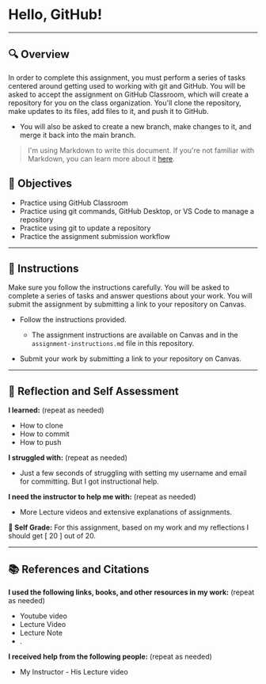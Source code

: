 # Hello, GitHub!
---------
## 🔍 Overview
In order to complete this assignment, you must perform a series of tasks centered around getting used to working with git and GitHub.
You will be asked to accept the assignment on GitHub Classroom, which will create a repository for you on the class organization. You'll clone the repository, make updates to its files, add files to it, and push it to GitHub.
* You will also be asked to create a new branch, make changes to it, and merge it back into the main branch.

> I'm using Markdown to write this document. If you're not familiar with Markdown, you can learn more about it [here](https://guides.github.com/features/mastering-markdown/).

## 🎯 Objectives
- Practice using GitHub Classroom
- Practice using git commands, GitHub Desktop, or VS Code to manage a repository
- Practice using git to update a repository
- Practice the assignment submission workflow

---------------
## 📝 Instructions
Make sure you follow the instructions carefully. You will be asked to complete a series of tasks and answer questions about your work. You will submit the assignment by submitting a link to your repository on Canvas.

- Follow the instructions provided.
  - The assignment instructions are available on Canvas and in the `assignment-instructions.md` file in this repository.

- Submit your work by submitting a link to your repository on Canvas.

---------------
## 💭 Reflection and Self Assessment

**I learned:** (repeat as needed)
- How to clone
- How to commit
- How to push

**I struggled with:** (repeat as needed)
- Just a few seconds of struggling with setting my username and email for committing. But I got instructional help. 

**I need the instructor to help me with:** (repeat as needed)
- More Lecture videos and extensive explanations of assignments. 

**💯 Self Grade:** For this assignment, based on my work and my reflections I should get [ 20 ] out of 20.

------------------
## 📚 References and Citations
**I used the following links, books, and other resources in my work:** (repeat as needed)
- Youtube video
- Lecture Video
- Lecture Note
- .
  
**I received help from the following people:** (repeat as needed)
- My Instructor - His Lecture video
